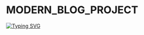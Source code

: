 # MODERN_BLOG_PROJECT
[![Typing SVG](https://readme-typing-svg.herokuapp.com?color=%2336BCF7&size=25&lines=Thank+you+for+visiting)](https://git.io/typing-svg)
